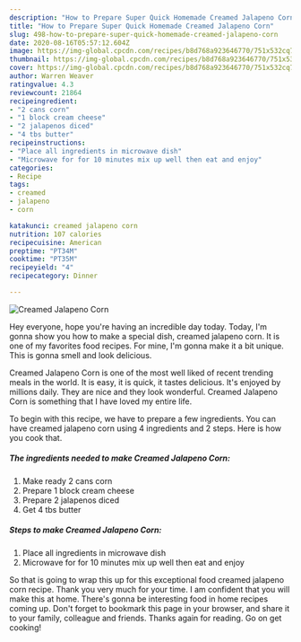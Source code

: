 ```yaml
---
description: "How to Prepare Super Quick Homemade Creamed Jalapeno Corn"
title: "How to Prepare Super Quick Homemade Creamed Jalapeno Corn"
slug: 498-how-to-prepare-super-quick-homemade-creamed-jalapeno-corn
date: 2020-08-16T05:57:12.604Z
image: https://img-global.cpcdn.com/recipes/b8d768a923646770/751x532cq70/creamed-jalapeno-corn-recipe-main-photo.jpg
thumbnail: https://img-global.cpcdn.com/recipes/b8d768a923646770/751x532cq70/creamed-jalapeno-corn-recipe-main-photo.jpg
cover: https://img-global.cpcdn.com/recipes/b8d768a923646770/751x532cq70/creamed-jalapeno-corn-recipe-main-photo.jpg
author: Warren Weaver
ratingvalue: 4.3
reviewcount: 21864
recipeingredient:
- "2 cans corn"
- "1 block cream cheese"
- "2 jalapenos diced"
- "4 tbs butter"
recipeinstructions:
- "Place all ingredients in microwave dish"
- "Microwave for for 10 minutes mix up well then eat and enjoy"
categories:
- Recipe
tags:
- creamed
- jalapeno
- corn

katakunci: creamed jalapeno corn 
nutrition: 107 calories
recipecuisine: American
preptime: "PT34M"
cooktime: "PT35M"
recipeyield: "4"
recipecategory: Dinner

---
```



![Creamed Jalapeno Corn](https://img-global.cpcdn.com/recipes/b8d768a923646770/751x532cq70/creamed-jalapeno-corn-recipe-main-photo.jpg)

Hey everyone, hope you're having an incredible day today. Today, I'm gonna show you how to make a special dish, creamed jalapeno corn. It is one of my favorites food recipes. For mine, I'm gonna make it a bit unique. This is gonna smell and look delicious.



Creamed Jalapeno Corn is one of the most well liked of recent trending meals in the world. It is easy, it is quick, it tastes delicious. It's enjoyed by millions daily. They are nice and they look wonderful. Creamed Jalapeno Corn is something that I have loved my entire life.


To begin with this recipe, we have to prepare a few ingredients. You can have creamed jalapeno corn using 4 ingredients and 2 steps. Here is how you cook that.

<!--inarticleads1-->

##### The ingredients needed to make Creamed Jalapeno Corn:

1. Make ready 2 cans corn
1. Prepare 1 block cream cheese
1. Prepare 2 jalapenos diced
1. Get 4 tbs butter




<!--inarticleads2-->

##### Steps to make Creamed Jalapeno Corn:

1. Place all ingredients in microwave dish
1. Microwave for for 10 minutes mix up well then eat and enjoy




So that is going to wrap this up for this exceptional food creamed jalapeno corn recipe. Thank you very much for your time. I am confident that you will make this at home. There's gonna be interesting food in home recipes coming up. Don't forget to bookmark this page in your browser, and share it to your family, colleague and friends. Thanks again for reading. Go on get cooking!
